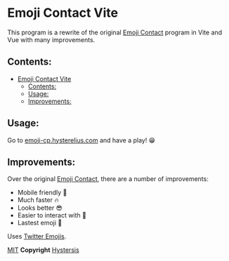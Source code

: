 # Emoji Contact Vite

This program is a rewrite of the original [Emoji Contact](https://github.com/Hysterelius/EmojiCP) program in Vite and Vue with many improvements.

## Contents:

- [Emoji Contact Vite](#emoji-contact-vite)
  - [Contents:](#contents)
  - [Usage:](#usage)
  - [Improvements:](#improvements)

## Usage:

Go to [emoji-cp.hysterelius.com](https://emoji-cp.hysterelius.com) and have a play! 😁

## Improvements:

Over the original [Emoji Contact](https://github.com/Hysterelius/EmojiCP), there are a number of improvements:

- Mobile friendly 📱
- Much faster 🔥
- Looks better 😎
- Easier to interact with 🤳
- Lastest emoji 🤩

Uses [Twitter Emojis](https://github.com/twitter/twemoji).

[MIT](/LICENSE) **Copyright** [Hystersis](https://github.com/Hystersis)
